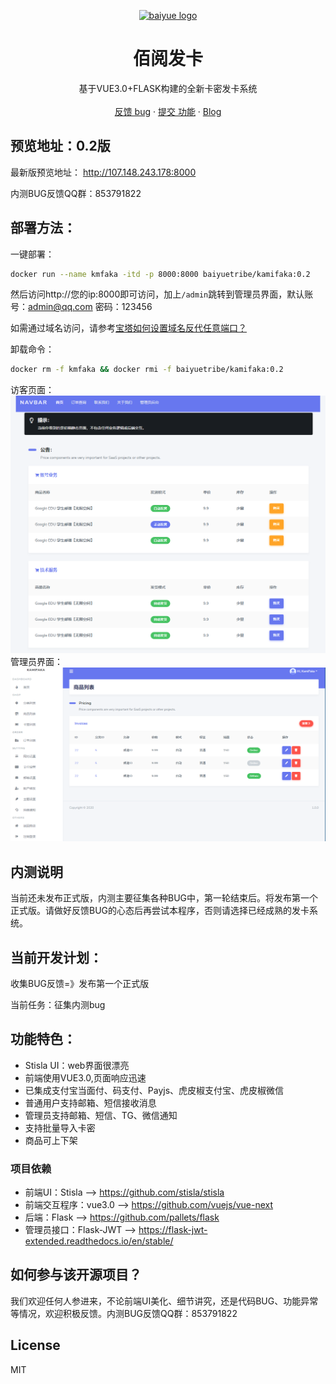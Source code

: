<p align="center">
  <a href="https://baiyue.one/">
    <img src="https://raw.githubusercontent.com/Baiyuetribe/baiyue_onekey/master/logo.png" alt="baiyue logo" width="90" height="90">
  </a>
</p>

<h1 align="center">佰阅发卡</h1>

<p align="center">
  基于VUE3.0+FLASK构建的全新卡密发卡系统
    <br>
  <br>
  <a href="https://jq.qq.com/?_wv=1027&k=1NdPevjF">反馈 bug</a>
  ·
  <a href="https://jq.qq.com/?_wv=1027&k=1NdPevjF">提交 功能</a>
  ·
  <a href="https://baiyue.one/">Blog</a>
</p>


## 预览地址：0.2版

最新版预览地址： http://107.148.243.178:8000

内测BUG反馈QQ群：853791822

## 部署方法：

一键部署：
```bash
docker run --name kmfaka -itd -p 8000:8000 baiyuetribe/kamifaka:0.2
```
然后访问http://您的ip:8000即可访问，加上`/admin`跳转到管理员界面，默认账号：admin@qq.com 密码：123456

如需通过域名访问，请参考[宝塔如何设置域名反代任意端口？](https://baiyue.one/archives/527.html)

卸载命令：
```bash
docker rm -f kmfaka && docker rmi -f baiyuetribe/kamifaka:0.2
```


访客页面：
![](home.png)
管理员界面：
![](dashboard.png)


## 内测说明
当前还未发布正式版，内测主要征集各种BUG中，第一轮结束后。将发布第一个正式版。请做好反馈BUG的心态后再尝试本程序，否则请选择已经成熟的发卡系统。


## 当前开发计划：
收集BUG反馈=》发布第一个正式版

当前任务：征集内测bug

## 功能特色：

- Stisla UI：web界面很漂亮
- 前端使用VUE3.0,页面响应迅速
- 已集成支付宝当面付、码支付、Payjs、虎皮椒支付宝、虎皮椒微信
- 普通用户支持邮箱、短信接收消息
- 管理员支持邮箱、短信、TG、微信通知
- 支持批量导入卡密
- 商品可上下架


### 项目依赖
- 前端UI：Stisla --> https://github.com/stisla/stisla
- 前端交互程序：vue3.0 --> https://github.com/vuejs/vue-next
- 后端：Flask --> https://github.com/pallets/flask
- 管理员接口：Flask-JWT --> https://flask-jwt-extended.readthedocs.io/en/stable/

## 如何参与该开源项目？

我们欢迎任何人参进来，不论前端UI美化、细节讲究，还是代码BUG、功能异常等情况，欢迎积极反馈。内测BUG反馈QQ群：853791822

## License

MIT